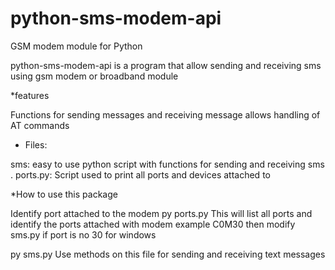 # python-sms-modem-api
GSM modem module for Python

python-sms-modem-api is a program that allow sending and receiving sms using gsm modem or broadband module

*features 

Functions for sending messages and receiving message
allows handling of AT commands 

* Files:

sms: easy to use python script with functions for sending and receiving sms .
ports.py: Script used to print all ports and devices attached to

*How to use this package

Identify port attached to the modem
py ports.py 
This will list all ports and identify the ports attached with modem example C0M30 then modify sms.py if port is no 30 for windows

py sms.py 
Use methods on this file for sending and receiving text messages 
